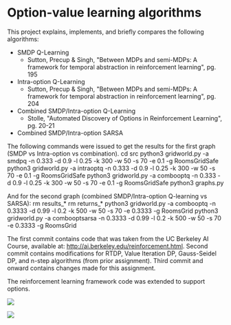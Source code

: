 # Option-value learning algorithms

This project explains, implements, and briefly compares the following algorithms:
* SMDP Q-Learning
	* Sutton, Precup & Singh, "Between MDPs and semi-MDPs: A framework for temporal abstraction in reinforcement learning", pg. 195
* Intra-option Q-Learning
	* Sutton, Precup & Singh, "Between MDPs and semi-MDPs: A framework for temporal abstraction in reinforcement learning", pg. 204
* Combined SMDP/Intra-option Q-Learning
	* Stolle, "Automated Discovery of Options in Reinforcement Learning", pg. 20-21
* Combined SMDP/Intra-option SARSA

The following commands were issued to get the results for the first graph (SMDP vs Intra-option vs combination).
cd src
python3 gridworld.py -a smdpq     -n 0.333 -d 0.9 -l 0.25 -k 300 -w 50 -s 70 -e 0.1 -g RoomsGridSafe
python3 gridworld.py -a intraoptq -n 0.333 -d 0.9 -l 0.25 -k 300 -w 50 -s 70 -e 0.1 -g RoomsGridSafe
python3 gridworld.py -a combooptq -n 0.333 -d 0.9 -l 0.25 -k 300 -w 50 -s 70 -e 0.1 -g RoomsGridSafe
python3 graphs.py

And for the second graph (combined SMDP/Intra-option Q-learning vs SARSA):
rm results_*
rm returns_*
python3 gridworld.py -a combooptq     -n 0.3333 -d 0.99 -l 0.2 -k 500 -w 50 -s 70 -e 0.3333 -g RoomsGrid
python3 gridworld.py -a combooptsarsa -n 0.3333 -d 0.99 -l 0.2 -k 500 -w 50 -s 70 -e 0.3333 -g RoomsGrid

The first commit contains code that was taken from the UC Berkeley AI Course, available at: http://ai.berkeley.edu/reinforcement.html.
Second commit contains modifications for RTDP, Value Iteration DP, Gauss-Seidel DP, and n-step algorithms (from prior assignment).
Third commit and onward contains changes made for this assignment.

The reinforcement learning framework code was extended to support options.

![](figs/g1/steps.png)

![](figs/g2/returns.png)